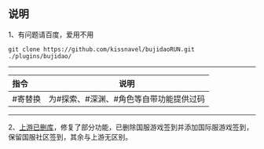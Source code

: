 ## 说明
1、有问题请百度，爱用不用
```
git clone https://github.com/kissnavel/bujidaoRUN.git ./plugins/bujidao/
```
---
| 指令 | 说明|
| :---------------- | --------------- |
|#寄替换|为#探索、#深渊、#角色等自带功能提供过码|
---
2、<a href="https://github.com/babanbang/bujidaoRUN">上游已删库</a>，修复了部分功能，已删除国服游戏签到并添加国际服游戏签到，保留国服社区签到，其余与上游无区别。